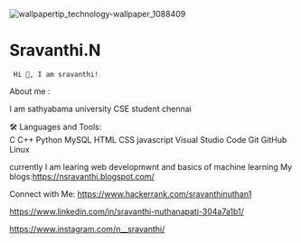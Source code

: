 ![wallpapertip_technology-wallpaper_1088409](https://user-images.githubusercontent.com/73333232/134550699-4d975380-3dcf-4abc-bfb9-ff884cdd84b9.jpg)
# Sravanthi.N
     Hi 👋, I am sravanthi!

About me :

I am sathyabama university CSE student chennai

🛠 Languages and Tools:                                                                             
C  C++  Python  MySQL  HTML  CSS
javascript   Visual Studio Code  Git
GitHub  Linux

currently I am learing web developmwnt and basics of machine learning
My blogs:https://nsravanthi.blogspot.com/

Connect with Me:
 https://www.hackerrank.com/sravanthinuthan1
 
 https://www.linkedin.com/in/sravanthi-nuthanapati-304a7a1b1/
 
 https://www.instagram.com/n__sravanthi/

 

